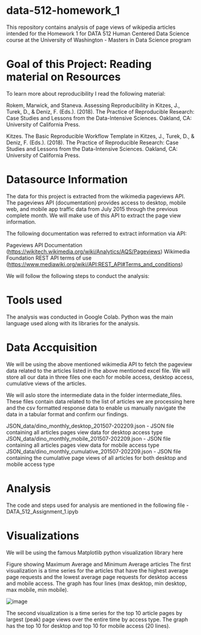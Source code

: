 # data-512-homework_1

This repository contains analysis of page views of wikipedia articles intended for the Homework 1 for DATA 512 Human Centered Data Science course at the University of Washington - Masters in Data Science program

# Goal of this Project: Reading material on Resources

To learn more about reproducibility I read the following material:

Rokem, Marwick, and Staneva. Assessing Reproducibility in Kitzes, J., Turek, D., & Deniz, F. (Eds.). (2018). The Practice of Reproducible Research: Case Studies and Lessons from the Data-Intensive Sciences. Oakland, CA: University of California Press.

Kitzes. The Basic Reproducible Workflow Template in Kitzes, J., Turek, D., & Deniz, F. (Eds.). (2018). The Practice of Reproducible Research: Case Studies and Lessons from the Data-Intensive Sciences. Oakland, CA: University of California Press.

# Datasource Information

The data for this project is extracted from the wikimedia pageviews API. The pageviews API (documentation) provides access to desktop, mobile web, and mobile app traffic data from July 2015 through the previous complete month. We will make use of this API to extract the page view information.

The following documentation was referred to extract information via API:

Pageviews API Documentation (https://wikitech.wikimedia.org/wiki/Analytics/AQS/Pageviews)
Wikimedia Foundation REST API terms of use (https://www.mediawiki.org/wiki/API:REST_API#Terms_and_conditions)

We will follow the following steps to conduct the analysis:

# Tools used

The analysis was conducted in Google Colab. Python was the main language used along with its libraries for the analysis.

# Data Accquisition

We will be using the above mentioned wikimedia API to fetch the pageview data related to the articles listed in the above mentioned excel file. We will store all our data in three files one each for mobile access, desktop access, cumulative views of the articles.

We will aslo store the intermediate data in the folder intermediate_files. These files contain data related to the list of articles we are processing here and the csv formatted response data to enable us manually navigate the data in a tabular format and confirm our findings.

JSON_data/dino_monthly_desktop_201507-202209.json - JSON file containing all articles pages view data for desktop access type JSON_data/dino_monthly_mobile_201507-202209.json - JSON file containing all articles pages view data for mobile access type JSON_data/dino_monthly_cumulative_201507-202209.json - JSON file containing the cumulative page views of all articles for both desktop and mobile access type

# Analysis

The code and steps used for analysis are mentioned in the following file - DATA_512_Assignment_1.ipyb

# Visualizations

We will be using the famous Matplotlib python visualization library here

Figure showing Maximum Average and Minimum Average articles
The first visualization is a time series for the articles that have the highest average page requests and the lowest average page requests for desktop access and mobile access. The graph has four lines (max desktop, min desktop, max mobile, min mobile).

![image](https://github.com/aditikharkwal/data-512-homework_1/assets/38849313/4f9a7fc1-a733-42ff-8574-cdf8187d2e4e)


The second visualization is a time series for the top 10 article pages by largest (peak) page views over the entire time by access type. The graph has the top 10 for desktop and top 10 for mobile access (20 lines).



